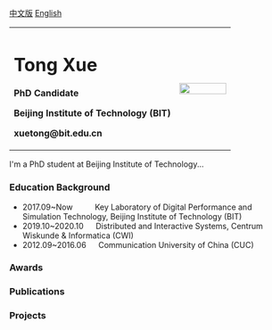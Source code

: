 [中文版](index.md) <a href="/index-en.md">English</a> 

<table border="0">
  <tr>
    <td width="75%">
      <h1>Tong Xue</h1>
      <p><b>PhD Candidate</b></p>
      <p><b>Beijing Institute of Technology (BIT)</b></p>
      <p><b>xuetong@bit.edu.cn</b></p>
    </td>
    <td width="25%">
      <img src="https://user-images.githubusercontent.com/57761094/139632689-298b892e-2684-4b25-91ab-fa626c7d194b.jpg" width="100%">   
    </td>
  </tr>
</table>


I'm a PhD student at Beijing Institute of Technology...

### Education Background
  - 2017.09~Now &emsp; &emsp; Key Laboratory of Digital Performance and Simulation Technology, Beijing Institute of Technology (BIT)
  - 2019.10~2020.10 &emsp; Distributed and Interactive Systems, Centrum Wiskunde & Informatica (CWI)
  - 2012.09~2016.06 &emsp; Communication University of China (CUC)


### Awards

### Publications

### Projects
